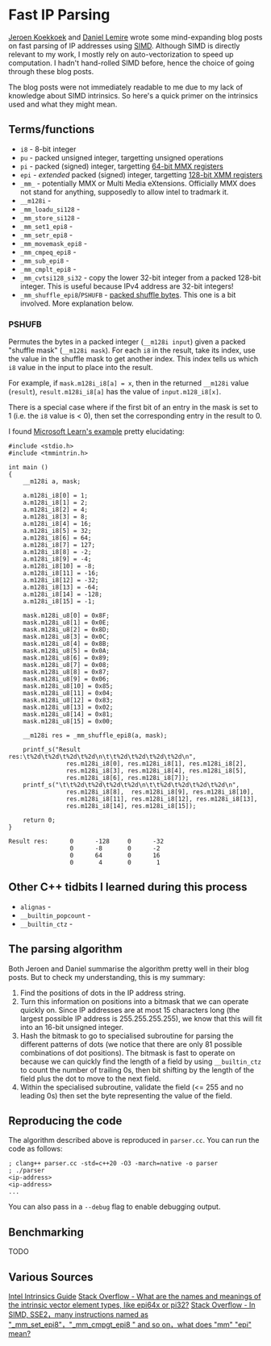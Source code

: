 # Fast IP Parsing

[Jeroen Koekkoek](http://0x80.pl/notesen/2023-04-09-faster-parse-ipv4.html) and [Daniel Lemire](https://lemire.me/blog/2023/06/08/parsing-ip-addresses-crazily-fast) wrote some mind-expanding blog posts on fast parsing of IP addresses using [SIMD](https://en.wikipedia.org/wiki/Single_instruction,_multiple_data). Although SIMD is directly relevant to my work, I mostly rely on auto-vectorization to speed up computation. I hadn't hand-rolled SIMD before, hence the choice of going through these blog posts.

The blog posts were not immediately readable to me due to my lack of knowledge about SIMD intrinsics. So here's a quick primer on the intrinsics used and what they might mean.

## Terms/functions

- `i8` - 8-bit integer
- `pu` - packed unsigned integer, targetting unsigned operations
- `pi` - packed (signed) integer, targetting [64-bit MMX registers](https://en.wikipedia.org/wiki/MMX_(instruction_set))
- `epi` - _extended_ packed (signed) integer, targetting [128-bit XMM registers](https://en.wikipedia.org/wiki/Streaming_SIMD_Extensions#Registers)
- `_mm_` - potentially MMX or Multi Media eXtensions. Officially MMX does not stand for anything, supposedly to allow intel to tradmark it.
- `__m128i` - 
- `_mm_loadu_si128` - 
- `_mm_store_si128` - 
- `_mm_set1_epi8` - 
- `_mm_setr_epi8` - 
- `_mm_movemask_epi8` - 
- `_mm_cmpeq_epi8` - 
- `_mm_sub_epi8` - 
- `_mm_cmplt_epi8` - 
- `_mm_cvtsi128_si32` - copy the lower 32-bit integer from a packed 128-bit integer. This is useful because IPv4 address are 32-bit integers!
- `_mm_shuffle_epi8`/`PSHUFB` - [packed shuffle bytes](https://www.felixcloutier.com/x86/pshufb). This one is a bit involved. More explanation below.

### PSHUFB

Permutes the bytes in a packed integer (`__m128i input`) given a packed "shuffle mask" (`__m128i mask`). For each `i8` in the result, take its index, use the value in the shuffle mask to get another index. This index tells us which `i8` value in the input to place into the result.

For example, if `mask.m128i_i8[a] = x`, then in the returned `__m128i` value (`result`), `result.m128i_i8[a]` has the value of `input.m128_i8[x]`.

There is a special case where if the first bit of an entry in the mask is set to 1 (i.e. the `i8` value is < 0), then set the corresponding entry in the result to 0.

I found [Microsoft Learn's example](https://learn.microsoft.com/en-us/previous-versions/visualstudio/visual-studio-2010/bb531427(v=vs.100)) pretty elucidating:
 
```
#include <stdio.h>
#include <tmmintrin.h>

int main ()
{
    __m128i a, mask;

    a.m128i_i8[0] = 1;
    a.m128i_i8[1] = 2;
    a.m128i_i8[2] = 4;
    a.m128i_i8[3] = 8;
    a.m128i_i8[4] = 16;
    a.m128i_i8[5] = 32;
    a.m128i_i8[6] = 64;
    a.m128i_i8[7] = 127;
    a.m128i_i8[8] = -2;
    a.m128i_i8[9] = -4;
    a.m128i_i8[10] = -8;
    a.m128i_i8[11] = -16;
    a.m128i_i8[12] = -32;
    a.m128i_i8[13] = -64;
    a.m128i_i8[14] = -128;
    a.m128i_i8[15] = -1;

    mask.m128i_u8[0] = 0x8F;
    mask.m128i_u8[1] = 0x0E;
    mask.m128i_u8[2] = 0x8D;
    mask.m128i_u8[3] = 0x0C;
    mask.m128i_u8[4] = 0x8B;
    mask.m128i_u8[5] = 0x0A;
    mask.m128i_u8[6] = 0x89;
    mask.m128i_u8[7] = 0x08;
    mask.m128i_u8[8] = 0x87;
    mask.m128i_u8[9] = 0x06;
    mask.m128i_u8[10] = 0x85;
    mask.m128i_u8[11] = 0x04;
    mask.m128i_u8[12] = 0x83;
    mask.m128i_u8[13] = 0x02;
    mask.m128i_u8[14] = 0x81;
    mask.m128i_u8[15] = 0x00;

    __m128i res = _mm_shuffle_epi8(a, mask);

    printf_s("Result res:\t%2d\t%2d\t%2d\t%2d\n\t\t%2d\t%2d\t%2d\t%2d\n",
                res.m128i_i8[0], res.m128i_i8[1], res.m128i_i8[2], 
                res.m128i_i8[3], res.m128i_i8[4], res.m128i_i8[5], 
                res.m128i_i8[6], res.m128i_i8[7]);
    printf_s("\t\t%2d\t%2d\t%2d\t%2d\n\t\t%2d\t%2d\t%2d\t%2d\n",
                res.m128i_i8[8],  res.m128i_i8[9], res.m128i_i8[10], 
                res.m128i_i8[11], res.m128i_i8[12], res.m128i_i8[13], 
                res.m128i_i8[14], res.m128i_i8[15]);

    return 0;
}
```
 
```
Result res:      0      -128     0      -32
                 0      -8       0      -2
                 0      64       0      16
                 0       4       0       1
```
 

## Other C++ tidbits I learned during this process

- `alignas` - 
- `__builtin_popcount` - 
- `__builtin_ctz` - 

## The parsing algorithm

Both Jeroen and Daniel summarise the algorithm pretty well in their blog posts. But to check my understanding, this is my summary:

1. Find the positions of dots in the IP address string.
2. Turn this information on positions into a bitmask that we can operate quickly on. Since IP addresses are at most 15 characters long (the largest possible IP address is 255.255.255.255), we know that this will fit into an 16-bit unsigned integer.
3. Hash the bitmask to go to specialised subroutine for parsing the different patterns of dots (we notice that there are only 81 possible combinations of dot positions). The bitmask is fast to operate on because we can quickly find the length of a field by using `__builtin_ctz` to count the number of trailing 0s, then bit shifting by the length of the field plus the dot to move to the next field.
4. Within the specialised subroutine, validate the field (<= 255 and no leading 0s) then set the byte representing the value of the field.

## Reproducing the code

The algorithm described above is reproduced in `parser.cc`. You can run the code as follows:

```
; clang++ parser.cc -std=c++20 -O3 -march=native -o parser
; ./parser
<ip-address>
<ip-address>
...
```

You can also pass in a `--debug` flag to enable debugging output.

## Benchmarking

TODO

## Various Sources

[Intel Intrinsics Guide](https://www.intel.com/content/www/us/en/docs/intrinsics-guide/index.html)
[Stack Overflow - What are the names and meanings of the intrinsic vector element types, like epi64x or pi32?](https://stackoverflow.com/questions/70911872/what-are-the-names-and-meanings-of-the-intrinsic-vector-element-types-like-epi6)
[Stack Overflow - In SIMD, SSE2，many instructions named as "_mm_set_epi8"，"_mm_cmpgt_epi8 " and so on，what does "mm" "epi" mean?](https://stackoverflow.com/questions/74831784/in-simd-sse2-many-instructions-named-as-mm-set-epi8-mm-cmpgt-epi8-and-so)
